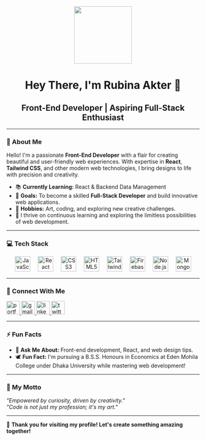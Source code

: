 <div align="center">
  <img height="150" src="https://i.ibb.co/KjCdjBjS/bg.png" class="w-full h-96" />
</div>

<h1 align="center">Hey There, I'm Rubina Akter 🌟</h1>
<h2 align="center">Front-End Developer | Aspiring Full-Stack Enthusiast</h2>

---

### 🚀 About Me

Hello! I'm a passionate **Front-End Developer** with a flair for creating beautiful and user-friendly web experiences. With expertise in **React**, **Tailwind CSS**, and other modern web technologies, I bring designs to life with precision and creativity.  

- 📚 **Currently Learning:** React & Backend Data Management  
- 🎯 **Goals:** To become a skilled **Full-Stack Developer** and build innovative web applications.  
- 🎨 **Hobbies:** Art, coding, and exploring new creative challenges.  
- 🌱 I thrive on continuous learning and exploring the limitless possibilities of web development.  

---

### 💻 Tech Stack

<div align="center">
  <img src="https://cdn.jsdelivr.net/gh/devicons/devicon/icons/javascript/javascript-original.svg" height="40" alt="JavaScript logo" />
  <img width="12" />
  <img src="https://cdn.jsdelivr.net/gh/devicons/devicon/icons/react/react-original.svg" height="40" alt="React logo" />
  <img width="12" />
  <img src="https://cdn.jsdelivr.net/gh/devicons/devicon/icons/css3/css3-original.svg" height="40" alt="CSS3 logo" />
  <img width="12" />
  <img src="https://cdn.jsdelivr.net/gh/devicons/devicon/icons/html5/html5-original.svg" height="40" alt="HTML5 logo" />
  <img width="12" />
  <img src="https://cdn.jsdelivr.net/gh/devicons/devicon/icons/tailwindcss/tailwindcss-original.svg" height="40" alt="Tailwind CSS logo" />
  <img width="12" />
  <img src="https://cdn.jsdelivr.net/gh/devicons/devicon/icons/firebase/firebase-plain.svg" height="40" alt="Firebase logo" />
  <img width="12" />
  <img src="https://cdn.jsdelivr.net/gh/devicons/devicon/icons/nodejs/nodejs-original.svg" height="40" alt="Node.js logo" />
  <img width="12" />
  <img src="https://cdn.jsdelivr.net/gh/devicons/devicon/icons/mongodb/mongodb-original.svg" height="40" alt="MongoDB logo" />
</div>

---

### 🔗 Connect With Me

<div align="left">
  <a href="https://rubina-porfolio-with-react.netlify.app/" target="_blank">
    <img src="https://img.shields.io/static/v1?message=Portfolio&logo=react&label=&color=61DAFB&logoColor=white&labelColor=&style=for-the-badge" height="35" alt="portfolio link" />
  </a>
  <a href="mailto:rubinaakter0108@gmail.com">
    <img src="https://img.shields.io/static/v1?message=Gmail&logo=gmail&label=&color=D14836&logoColor=white&labelColor=&style=for-the-badge" height="35" alt="gmail logo" />
  </a>
  <a href="https://www.linkedin.com/in/rubina-akter-931796338/" target="_blank">
    <img src="https://img.shields.io/static/v1?message=LinkedIn&logo=linkedin&label=&color=0077B5&logoColor=white&labelColor=&style=for-the-badge" height="35" alt="linkedin logo" />
  </a>
  <a href="https://x.com/rubinaakter4321" target="_blank">
    <img src="https://img.shields.io/static/v1?message=Twitter&logo=twitter&label=&color=1DA1F2&logoColor=white&labelColor=&style=for-the-badge" height="35" alt="twitter logo" />
  </a>
</div>

---

### ⚡ Fun Facts

- 💬 **Ask Me About:** Front-end development, React, and web design tips.  
- 🕊️ **Fun Fact:** I'm pursuing a B.S.S. Honours in Economics at Eden Mohila College under Dhaka University while mastering web development!  

---

### 🌟 My Motto

_"Empowered by curiosity, driven by creativity."_  
_"Code is not just my profession; it's my art."_  

---

🎉 **Thank you for visiting my profile! Let's create something amazing together!**

